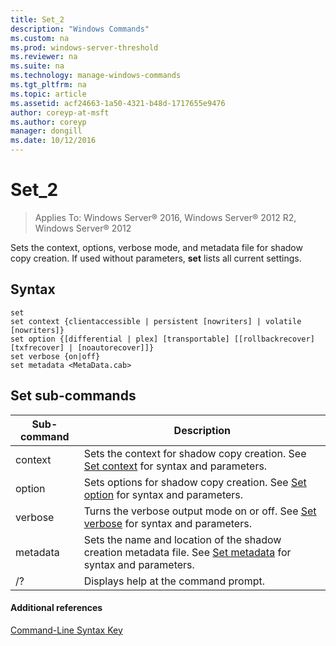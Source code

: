 ```yaml
---
title: Set_2
description: "Windows Commands"
ms.custom: na
ms.prod: windows-server-threshold
ms.reviewer: na
ms.suite: na
ms.technology: manage-windows-commands
ms.tgt_pltfrm: na
ms.topic: article
ms.assetid: acf24663-1a50-4321-b48d-1717655e9476
author: coreyp-at-msft
ms.author: coreyp
manager: dongill
ms.date: 10/12/2016
---
```


# Set_2

>Applies To: Windows Server&reg; 2016, Windows Server&reg; 2012 R2, Windows Server&reg; 2012

Sets the context, options, verbose mode, and metadata file for shadow copy creation. If used without parameters, **set** lists all current settings.  
  
## Syntax  
  
```  
set  
set context {clientaccessible | persistent [nowriters] | volatile [nowriters]}  
set option {[differential | plex] [transportable] [[rollbackrecover] [txfrecover] | [noautorecover]]}  
set verbose {on|off}  
set metadata <MetaData.cab>  
```  
  
## Set sub\-commands  
  
|Sub\-command|Description|  
|----------------|---------------|  
|context|Sets the context for shadow copy creation. See [Set context](Set-context.md) for syntax and parameters.|  
|option|Sets options for shadow copy creation. See [Set option](Set-option.md) for syntax and parameters.|  
|verbose|Turns the verbose output mode on or off. See [Set verbose](Set-verbose.md) for syntax and parameters.|  
|metadata|Sets the name and location of the shadow creation metadata file. See [Set metadata](Set-metadata.md) for syntax and parameters.|  
|\/?|Displays help at the command prompt.|  
  
#### Additional references  
[Command-Line Syntax Key](Command-Line-Syntax-Key.md)  
  


